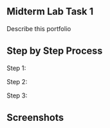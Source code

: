 ## Midterm Lab Task 1
Describe this portfolio

## Step by Step Process
Step 1:

Step 2:

Step 3:

## Screenshots
